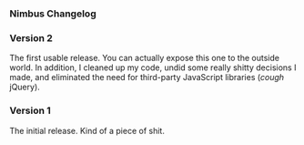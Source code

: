 ### Nimbus Changelog

### Version 2
The first usable release. You can actually expose this one to the outside
world. In addition, I cleaned up my code, undid some really shitty decisions I
made, and eliminated the need for third-party JavaScript libraries (*cough*
jQuery).

### Version 1
The initial release. Kind of a piece of shit.
